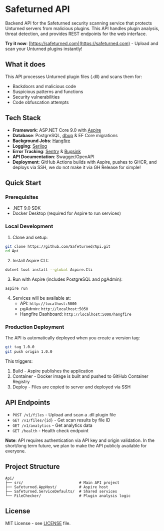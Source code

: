 # Safeturned API

Backend API for the Safeturned security scanning service that protects Unturned servers from malicious plugins. This API handles plugin analysis, threat detection, and provides REST endpoints for the web interface.

**Try it now**: [https://safeturned.com](https://safeturned.com) - Upload and scan your Unturned plugins instantly!

## What it does

This API processes Unturned plugin files (.dll) and scans them for:
- Backdoors and malicious code
- Suspicious patterns and functions
- Security vulnerabilities
- Code obfuscation attempts

## Tech Stack

- **Framework**: ASP.NET Core 9.0 with [Aspire](https://learn.microsoft.com/en-us/dotnet/aspire/)
- **Database**: PostgreSQL, [dbup](https://dbup.readthedocs.io/) & EF Core migrations
- **Background Jobs**: [Hangfire](https://www.hangfire.io/)
- **Logging**: [Serilog](https://serilog.net/)
- **Error Tracking**: [Sentry](https://sentry.io/) & [Bugsink](https://www.bugsink.com/)
- **API Documentation**: Swagger/OpenAPI
- **Deployment**: GitHub Actions builds with Aspire, pushes to GHCR, and deploys via SSH, we do not make it via GH Release for simple!

## Quick Start

### Prerequisites

- .NET 9.0 SDK
- Docker Desktop (required for Aspire to run services)

### Local Development

1. Clone and setup:
```bash
git clone https://github.com/Safeturned/Api.git
cd Api
```

2. Install Aspire CLI:
```bash
dotnet tool install --global Aspire.Cli
```

3. Run with Aspire (includes PostgreSQL and pgAdmin):
```bash
aspire run
```

4. Services will be available at:
   - API: `http://localhost:5000`
   - pgAdmin: `http://localhost:5050`
   - Hangfire Dashboard: `http://localhost:5000/hangfire`

### Production Deployment

The API is automatically deployed when you create a version tag:

```bash
git tag 1.0.0
git push origin 1.0.0
```

This triggers:
1. Build - Aspire publishes the application
2. Container - Docker image is built and pushed to GitHub Container Registry
3. Deploy - Files are copied to server and deployed via SSH

## API Endpoints

- `POST /v1/files` - Upload and scan a .dll plugin file
- `GET /v1/files/{id}` - Get scan results by file ID
- `GET /v1/analytics` - Get analytics data
- `GET /health` - Health check endpoint

**Note**: API requires authentication via API key and origin validation. In the short/long term future, we plan to make the API publicly available for everyone.

## Project Structure

```
Api/
├── src/                         # Main API project
├── Safeturned.AppHost/          # Aspire host
├── Safeturned.ServiceDefaults/  # Shared services
└── FileChecker/                 # Plugin analysis logic
```

## License

MIT License - see [LICENSE](LICENSE) file.